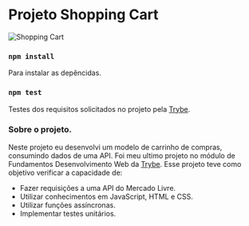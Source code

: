 # Projeto Shopping Cart

![Shopping Cart](/shopping-cart.png)

### `npm install`
 Para instalar as depêncidas.

### `npm test`
  Testes dos requisitos solicitados no projeto pela [Trybe](https://www.betrybe.com/).
  
 ### Sobre o projeto.

Neste projeto eu desenvolvi um modelo de carrinho de compras, consumindo dados de uma API. Foi meu ultimo projeto no módulo de Fundamentos Desenvolvimento Web da [Trybe](https://www.betrybe.com/). Esse projeto teve como objetivo verificar a capacidade de:
- Fazer requisições a uma API do Mercado Livre.
- Utilizar conhecimentos em JavaScript, HTML e CSS.
- Utilizar funções assíncronas.
- Implementar testes unitários.

